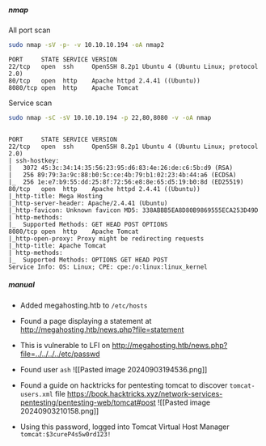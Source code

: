 ##### nmap

All port scan
```bash
sudo nmap -sV -p- -v 10.10.10.194 -oA nmap2
```
```
PORT     STATE SERVICE VERSION
22/tcp   open  ssh     OpenSSH 8.2p1 Ubuntu 4 (Ubuntu Linux; protocol 2.0)
80/tcp   open  http    Apache httpd 2.4.41 ((Ubuntu))
8080/tcp open  http    Apache Tomcat
```

Service scan
```bash
sudo nmap -sC -sV 10.10.10.194 -p 22,80,8080 -v -oA nmap
```
```

PORT     STATE SERVICE VERSION
22/tcp   open  ssh     OpenSSH 8.2p1 Ubuntu 4 (Ubuntu Linux; protocol 2.0)
| ssh-hostkey: 
|   3072 45:3c:34:14:35:56:23:95:d6:83:4e:26:de:c6:5b:d9 (RSA)
|   256 89:79:3a:9c:88:b0:5c:ce:4b:79:b1:02:23:4b:44:a6 (ECDSA)
|_  256 1e:e7:b9:55:dd:25:8f:72:56:e8:8e:65:d5:19:b0:8d (ED25519)
80/tcp   open  http    Apache httpd 2.4.41 ((Ubuntu))
|_http-title: Mega Hosting
|_http-server-header: Apache/2.4.41 (Ubuntu)
|_http-favicon: Unknown favicon MD5: 338ABBB5EA8D80B9869555ECA253D49D
| http-methods: 
|_  Supported Methods: GET HEAD POST OPTIONS
8080/tcp open  http    Apache Tomcat
|_http-open-proxy: Proxy might be redirecting requests
|_http-title: Apache Tomcat
| http-methods: 
|_  Supported Methods: OPTIONS GET HEAD POST
Service Info: OS: Linux; CPE: cpe:/o:linux:linux_kernel
```

##### manual
- Added megahosting.htb to `/etc/hosts`
- Found a page displaying a statement at http://megahosting.htb/news.php?file=statement
- This is vulnerable to LFI on http://megahosting.htb/news.php?file=../../../../etc/passwd
- Found user `ash`
![[Pasted image 20240903194536.png]]
- Found a guide on hacktricks for pentesting tomcat to discover `tomcat-users.xml` file
https://book.hacktricks.xyz/network-services-pentesting/pentesting-web/tomcat#post
![[Pasted image 20240903210158.png]]

- Using this password, logged into Tomcat Virtual Host Manager
`tomcat:$3cureP4s5w0rd123!`
